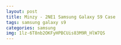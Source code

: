 ```yaml
---
layout: post
title: Minzy - 2NE1 Samsung Galaxy S9 Case
tags: samsung galaxy s9
categories: samsung
img: 1lz-6T8nb2OKFyHPBCUis83M9R_HlW7QS
---
```

